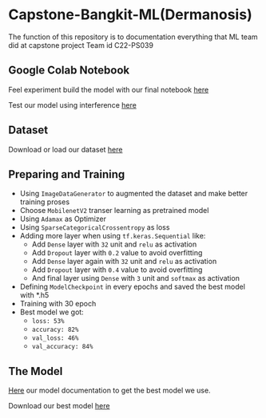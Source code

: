 # Capstone-Bangkit-ML(Dermanosis)
The function of this repository is to documentation everything that ML team did at capstone project
Team id C22-PS039

## Google Colab Notebook
Feel experiment build the model with our final notebook [here](https://colab.research.google.com/drive/18z39wPGyB9IWbrKQA4boUY-OX5Q_6EUt?usp=sharing)

Test our model using interference [here](https://colab.research.google.com/drive/119h_J67ZwbvjEBxSGdyKPShY1ylc8L0k?usp=sharing)

## Dataset
Download or load our dataset [here](https://drive.google.com/u/0/uc?id=1EML4UmDgQFrVv7zbPpdoGp6JSHIg6fOX&export=download)

## Preparing and Training
- Using `ImageDataGenerator` to augmented the dataset and make better training proses
- Choose `MobilenetV2` transer learning as pretrained model
- Using `Adamax` as Optimizer
- Using `SparseCategoricalCrossentropy` as loss
- Adding more layer when using `tf.keras.Sequential` like:
  -  Add `Dense` layer with `32` unit and `relu` as activation
  -  Add `Dropout` layer with `0.2` value to avoid overfitting
  -  Add `Dense` layer again with `32` unit and `relu` as activation
  -  Add `Dropout` layer with `0.4` value to avoid overfitting
  -  And final layer using `Dense` with `3` unit and `softmax` as activation
- Defining `ModelCheckpoint` in every epochs and saved the best model with *.h5
- Training with  30 epoch
- Best model we got:
  - `loss: 53%`
  - `accuracy: 82%`
  - `val_loss: 46%`
  - `val_accuracy: 84%`

## The Model
[Here](https://drive.google.com/drive/folders/19YdGU8xvtLl_P3_C6Nb7_sR1FU7UOjjW?usp=sharing) our model documentation to get the best model we use.

Download our best model [here](https://drive.google.com/file/d/107fvLNaXsLk2OTvCVbLQb-JrxHN_5Jpk/view?usp=sharing)


